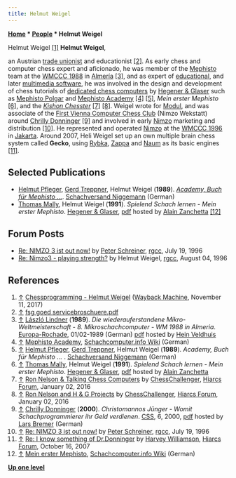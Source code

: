 ```yaml
---
title: Helmut Weigel
---
```

**[Home](Home "Home") * [People](People "People") * Helmut Weigel**

[](File:Weigel_helmut.jpg) Helmut Weigel <a id="cite-note-1" href="#cite-ref-1">[1]</a>
**Helmut Weigel**,

an Austrian [trade unionist](https://en.wikipedia.org/wiki/Unionist) and educationist <a id="cite-note-2" href="#cite-ref-2">[2]</a>.
As early chess and computer chess expert and aficionado, he was member of the [Mephisto](Mephisto "Mephisto") team at the [WMCCC 1988](WMCCC_1988 "WMCCC 1988") in [Almería](https://en.wikipedia.org/wiki/Almer%C3%ADa)
<a id="cite-note-3" href="#cite-ref-3">[3]</a>,
and as expert of [educational](https://en.wikipedia.org/wiki/Educational_software), and later [multimedia software](https://en.wikipedia.org/wiki/Multimedia),
he was involved in the design and development of chess tutorials of [dedicated chess computers](Dedicated_Chess_Computers "Dedicated Chess Computers") by [Hegener & Glaser](Hegener_%26_Glaser "Hegener & Glaser") such as [Mephisto Polgar](Mephisto_Polgar "Mephisto Polgar") and [Mephisto Academy](Mephisto_Polgar "Mephisto Polgar")
<a id="cite-note-4" href="#cite-ref-4">[4]</a>
<a id="cite-note-5" href="#cite-ref-5">[5]</a>, *Mein erster Mephisto* <a id="cite-note-6" href="#cite-ref-6">[6]</a>, and the *[Kishon Chesster](Ephraim_Kishon "Ephraim Kishon")*
<a id="cite-note-7" href="#cite-ref-7">[7]</a>
<a id="cite-note-8" href="#cite-ref-8">[8]</a>.
Weigel wrote for [Modul](Modul "Modul"), and was associate of the [First Vienna Computer Chess Club](index.php?title=First_Vienna_Computer_Chess_Club&action=edit&redlink=1 "First Vienna Computer Chess Club (page does not exist)") (Nimzo Wekstatt) around [Chrilly Donninger](Chrilly_Donninger "Chrilly Donninger") <a id="cite-note-9" href="#cite-ref-9">[9]</a>
and involved in early [Nimzo](Nimzo "Nimzo") marketing and distribution <a id="cite-note-10" href="#cite-ref-10">[10]</a>. He represented and operated [Nimzo](Nimzo "Nimzo") at the [WMCCC 1996](WMCCC_1996 "WMCCC 1996") in [Jakarta](https://en.wikipedia.org/wiki/Jakarta). Around 2007, Heli Weigel set up an own multiple brain chess system called **Gecko**, using [Rybka](Rybka "Rybka"), [Zappa](Zappa "Zappa") and [Naum](Naum "Naum") as its basic engines <a id="cite-note-11" href="#cite-ref-11">[11]</a>.

## Selected Publications

- [Helmut Pfleger](https://en.wikipedia.org/wiki/Helmut_Pfleger), [Gerd Treppner](https://de.chessbase.com/post/gerd-treppner-verstorben), Helmut Weigel (**1989**). *[Academy, Buch für Mephisto ...](https://www.niggemann.com/en/books-media/academy-buch-fur-mephisto.html)*. [Schachversand Niggemann](Schachversand_Niggemann "Schachversand Niggemann") (German)
- [Thomas Mally](Thomas_Mally "Thomas Mally"), Helmut Weigel (**1991**). *Spielend Schach lernen - Mein erster Mephisto*. [Hegener & Glaser](Hegener_%26_Glaser "Hegener & Glaser"), [pdf](http://isabelle.zanchetta.free.fr/docs/Mephisto/Mephisto_Mein_erster_DE.pdf) hosted by [Alain Zanchetta](index.php?title=Alain_Zanchetta&action=edit&redlink=1 "Alain Zanchetta (page does not exist)") <a id="cite-note-12" href="#cite-ref-12">[12]</a>

## Forum Posts

- [Re: NIMZO 3 ist out now!](https://groups.google.com/d/msg/rec.games.chess.computer/fON9kA5LPYo/_utfvtP6RzsJ) by [Peter Schreiner](Peter_Schreiner "Peter Schreiner"), [rgcc](Computer_Chess_Forums "Computer Chess Forums"), July 19, 1996
- [Re: Nimzo3 - playing strength?](https://groups.google.com/d/msg/rec.games.chess.computer/lZshGHUeuxY/Kfef3R7vIkQJ) by Helmut Weigel, [rgcc](Computer_Chess_Forums "Computer Chess Forums"), August 04, 1996

## References

1. <a id="cite-ref-1" href="#cite-note-1">↑</a> [Chessprogramming - Helmut Weigel](https://web.archive.org/web/20171111174309/http://chessprogramming.wikispaces.com/Helmut+Weigel) ([Wayback Machine](https://en.wikipedia.org/wiki/Wayback_Machine), November 11, 2017)
1. <a id="cite-ref-2" href="#cite-note-2">↑</a> [fsg goed servicebroschuere.pdf](https://fsg-polizei-noe.at/sites/test.noe.spoe.at/files/fsg_goed_servicebroschuere_.pdf)
1. <a id="cite-ref-3" href="#cite-note-3">↑</a> [László Lindner](L%C3%A1szl%C3%B3_Lindner "László Lindner") (**1989**). *Die wiederauferstandene Mikro-Weltmeisterschaft - 8. Mikroschachcomputer - WM 1988 in Almeria*. [Europa-Rochade](https://de.wikipedia.org/wiki/Rochade_Europa), 01/02-1989 (German) [pdf](http://schaakcomputers.nl/hein_veldhuis/database/files/11-1988,%20Europa-Rochade,%20Die%208.%20Mikroschachcomputer-WM%201988%20in%20Almeria.pdf) hosted by [Hein Veldhuis](Hein_Veldhuis "Hein Veldhuis")
1. <a id="cite-ref-4" href="#cite-note-4">↑</a> [Mephisto Academy](https://www.schach-computer.info/wiki/index.php/Mephisto_Academy), [Schachcomputer.info Wiki](https://www.schach-computer.info/wiki/index.php/Hauptseite_En) (German)
1. <a id="cite-ref-5" href="#cite-note-5">↑</a> [Helmut Pfleger](https://en.wikipedia.org/wiki/Helmut_Pfleger), [Gerd Treppner](https://de.chessbase.com/post/gerd-treppner-verstorben), Helmut Weigel (**1989**). *Academy, Buch für Mephisto ...* . [Schachversand Niggemann](Schachversand_Niggemann "Schachversand Niggemann") (German)
1. <a id="cite-ref-6" href="#cite-note-6">↑</a> [Thomas Mally](Thomas_Mally "Thomas Mally"), Helmut Weigel (**1991**). *Spielend Schach lernen - Mein erster Mephisto*. [Hegener & Glaser](Hegener_%26_Glaser "Hegener & Glaser"), [pdf](http://isabelle.zanchetta.free.fr/docs/Mephisto/Mephisto_Mein_erster_DE.pdf) hosted by [Alain Zanchetta](index.php?title=Alain_Zanchetta&action=edit&redlink=1 "Alain Zanchetta (page does not exist)")
1. <a id="cite-ref-7" href="#cite-note-7">↑</a> [Ron Nelson & Talking Chess Computers](http://www.hiarcs.net/forums/viewtopic.php?t=6768&start=191) by [ChessChallenger](Ron_Nelson "Ron Nelson"), [Hiarcs Forum](Computer_Chess_Forums "Computer Chess Forums"), January 02, 2016
1. <a id="cite-ref-8" href="#cite-note-8">↑</a> [Ron Nelson and H & G Projects](http://www.hiarcs.net/forums/viewtopic.php?t=6768&start=194) by [ChessChallenger](Ron_Nelson "Ron Nelson"), [Hiarcs Forum](Computer_Chess_Forums "Computer Chess Forums"), January 02, 2016
1. <a id="cite-ref-9" href="#cite-note-9">↑</a> [Chrilly Donninger](Chrilly_Donninger "Chrilly Donninger") (**2000**). *Christomannos Jünger - Womit Schachprogrammierer ihr Geld verdienen*. [CSS](Computerschach_und_Spiele "Computerschach und Spiele"), 6, 2000, [pdf](http://www.lbremer.de/chrilly/christomanno.pdf) hosted by [Lars Bremer](Lars_Bremer "Lars Bremer") (German)
1. <a id="cite-ref-10" href="#cite-note-10">↑</a> [Re: NIMZO 3 ist out now!](https://groups.google.com/d/msg/rec.games.chess.computer/fON9kA5LPYo/_utfvtP6RzsJ) by [Peter Schreiner](Peter_Schreiner "Peter Schreiner"), [rgcc](Computer_Chess_Forums "Computer Chess Forums"), July 19, 1996
1. <a id="cite-ref-11" href="#cite-note-11">↑</a> [Re: I know something of Dr.Donninger](http://hiarcs.net/forums/viewtopic.php?t=398&start=19) by [Harvey Williamson](Harvey_Williamson "Harvey Williamson"), [Hiarcs Forum](Computer_Chess_Forums "Computer Chess Forums"), October 16, 2007
1. <a id="cite-ref-12" href="#cite-note-12">↑</a> [Mein erster Mephisto](https://www.schach-computer.info/wiki/index.php/Mein_erster_Mephisto), [Schachcomputer.info Wiki](https://www.schach-computer.info/wiki/index.php/Hauptseite_En) (German)

**[Up one level](People "People")**

